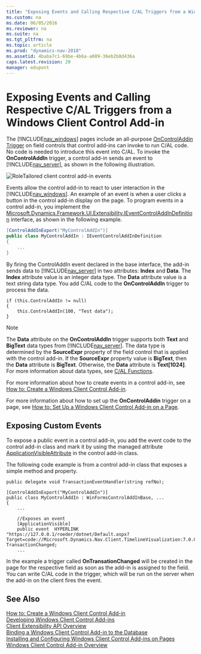 ```yaml
---
title: "Exposing Events and Calling Respective C/AL Triggers from a Windows Client Control Add-in"
ms.custom: na
ms.date: 06/05/2016
ms.reviewer: na
ms.suite: na
ms.tgt_pltfrm: na
ms.topic: article
ms.prod: "dynamics-nav-2018"
ms.assetid: 4baba7c1-69be-4b6a-a089-36eb2b8d436a
caps.latest.revision: 20
manager: edupont
---
```

# Exposing Events and Calling Respective C/AL Triggers from a Windows Client Control Add-in
The [!INCLUDE[nav_windows](includes/nav_windows_md.md)] pages include an all-purpose [OnControlAddin Trigger](OnControlAddin-Trigger.md) on field controls that control add-ins can invoke to run C/AL code. No code is needed to introduce this event into C/AL. To invoke the **OnControlAddIn** trigger, a control add-in sends an event to [!INCLUDE[nav_server](includes/nav_server_md.md)], as shown in the following illustration.  

 ![RoleTailored client control add&#45;in events](media/NAVRTCControlAddinEvents.png "NAVRTCControlAddinEvents")  

 Events allow the control add-in to react to user interaction in the [!INCLUDE[nav_windows](includes/nav_windows_md.md)]. An example of an event is when a user clicks a button in the control add-in display on the page. To program events in a control add-in, you implement the [Microsoft.Dynamics.Framework.UI.Extensibility.IEventControlAddInDefinition](/search/?search=Microsoft.Dynamics.Framework.UI.Extensibility.IEventControlAddInDefinition&dataSource=previousVersions) interface, as shown in the following example.  

```c#  
[ControlAddInExport("MyControlAddIn")]  
public class MyControlAddIn : IEventControlAddInDefinition  
{  
    ...  
}  

```  

 By firing the ControlAddIn event declared in the base interface, the add-in sends data to [!INCLUDE[nav_server](includes/nav_server_md.md)] in two attributes: **Index** and **Data**. The **Index** attribute value is an integer data type. The **Data** attribute value is a text string data type. You add C/AL code to the **OnControlAddIn** trigger to process the data.  

```  
if (this.ControlAddIn != null)  
{  
    this.ControlAddIn(100, "Test data");  
}  
```  

> [!NOTE]  
>  The **Data** attribute on the **OnControlAddIn** trigger supports both **Text** and **BigText** data types from [!INCLUDE[nav_server](includes/nav_server_md.md)]. The data type is determined by the **SourceExpr** property of the field control that is applied with the control add-in. If the **SourceExpr** property value is **BigText**, then the **Data** attribute is **BigText**. Otherwise, the **Data** attribute is **Text\[1024\]**. For more information about data types, see [C/AL Functions](C-AL-Functions.md).  

 For more information about how to create events in a control add-in, see [How to: Create a Windows Client Control Add-in](How-to--Create-a-Windows-Client-Control-Add-in.md).  

 For more information about how to set up the **OnControlAddin** trigger on a page, see [How to: Set Up a Windows Client Control Add-in on a Page](How-to--Set-Up-a-Windows-Client-Control-Add-in-on-a-Page.md).  

## Exposing Custom Events  
 To expose a public event in a control add-in, you add the event code to the control add-in class and mark it by using the managed attribute [ApplicationVisibleAttribute](/search/?search=Microsoft.Dynamics.Framework.UI.Extensibility.ApplicationVisibleAttribute&dataSource=previousVersions) in the control add-in class.  

 The following code example is from a control add-in class that exposes a simple method and property.  

```  
public delegate void TransactionEventHandler(string refNo);  

[ControlAddInExport("MyControlAddIn")]  
public class MyControlAddIn : WinFormsControlAddInBase, ...  
{  
    ...  

    //Exposes an event  
    [ApplicationVisible]  
    public event  HYPERLINK "https://127.0.0.1/roeder/dotnet/Default.aspx?Target=code://Microsoft.Dynamics.Nav.Client.TimelineVisualization:7.0.0.0:31bf3856ad364e35/Microsoft.Dynamics.Nav.Client.TimelineVisualization.TransactionEventHandler"TransactionEventHandler TransactionChanged;  
    ...  
```  

 In the example a trigger called **OnTransationChanged** will be created in the page for the respective field as soon as the add-in is assigned to the field. You can write C/AL code in the trigger, which will be run on the server when the add-in on the client fires the event.  

## See Also  
 [How to: Create a Windows Client Control Add-in](How-to--Create-a-Windows-Client-Control-Add-in.md)   
 [Developing Windows Client Control Add-ins](Developing-Windows-Client-Control-Add-ins.md)   
 [Client Extensibility API Overview](Client-Extensibility-API-Overview.md)   
 [Binding a Windows Client Control Add-in to the Database](Binding-a-Windows-Client-Control-Add-in-to-the-Database.md)   
 [Installing and Configuring Windows Client Control Add-ins on Pages](Installing-and-Configuring-Windows-Client-Control-Add-ins-on-Pages.md)   
 [Windows Client Control Add-in Overview](Windows-Client-Control-Add-in-Overview.md)
